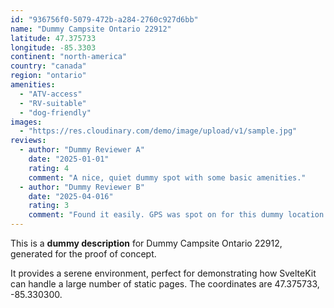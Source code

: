 ```yaml
---
id: "936756f0-5079-472b-a284-2760c927d6bb"
name: "Dummy Campsite Ontario 22912"
latitude: 47.375733
longitude: -85.3303
continent: "north-america"
country: "canada"
region: "ontario"
amenities:
  - "ATV-access"
  - "RV-suitable"
  - "dog-friendly"
images:
  - "https://res.cloudinary.com/demo/image/upload/v1/sample.jpg"
reviews:
  - author: "Dummy Reviewer A"
    date: "2025-01-01"
    rating: 4
    comment: "A nice, quiet dummy spot with some basic amenities."
  - author: "Dummy Reviewer B"
    date: "2025-04-016"
    rating: 3
    comment: "Found it easily. GPS was spot on for this dummy location."
---
```


This is a **dummy description** for Dummy Campsite Ontario 22912, generated for the proof of concept.

It provides a serene environment, perfect for demonstrating how SvelteKit can handle a large number of static pages. The coordinates are 47.375733, -85.330300.
